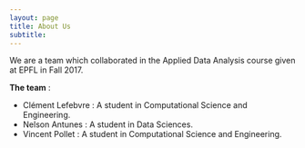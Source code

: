 ```yaml
---
layout: page
title: About Us
subtitle: 
---
```


We are a team which collaborated in the Applied Data Analysis course given at EPFL in Fall 2017.

**The team** :

* Clément Lefebvre : A student in Computational Science and Engineering.
* Nelson Antunes : A student in Data Sciences.
* Vincent Pollet : A student in Computational Science and Engineering.
